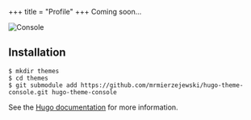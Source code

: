 +++
title = "Profile"
+++
Coming soon...

![Console](https://github.com/mrmierzejewski/hugo-theme-console/blob/master/images/preview.png?raw=true)


## Installation

```
$ mkdir themes
$ cd themes
$ git submodule add https://github.com/mrmierzejewski/hugo-theme-console.git hugo-theme-console
```
    
See the [Hugo documentation](https://gohugo.io/themes/installing/) for more information.

<!--  

I’m a junior undergraduate student studying Computer Science in  Huazhong University of Science and Technology ([HUST](http://english.hust.edu.cn/)). I’m expected to graduate in 2022.

## Education


- Huazhong University of Science and Technology ([HUST](http://english.hust.edu.cn/))<span style="float:right">Sep 2018 - Jun 2022</span>

- Montreal Institute of Learning Algorithms ([MILA](https://mila.quebec/en/mila/))<span style="float:right">Jul 2021 - Oct 2021</span>



## Experience

Coming soon...



## Skill

- Programming Language: C, C++, Java, Python
- Framework: Pytorch, Tensorflow
- Platform: Windows, Linux
- Others: LaTeX, Markdown, Git...


## Core Curriculum

Data Structure and Algorithm, Numerical Analysis, Machine Learning, Big Data Analyzing, Operating System, Computer Networks, principles of computer composition...
<details>
<summary>Course Project</summary>

- Classification and analysis of Chinese text
- A binary Sudoku solver based on SAT, which belongs to the NP-hard problem
- Data Mine

</details>

&emsp;

## Award

Huazhong University of Science and Technology Freshman Scholarship<span style="float:right">2019</span>

People's Scholarship (Self-improvement Scholarship)<span style="float:right">2019 & 2020</span>

-->